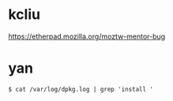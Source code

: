 


# kcliu

<https://etherpad.mozilla.org/moztw-mentor-bug>


# yan

```
$ cat /var/log/dpkg.log | grep 'install '
```